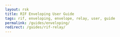 ```yaml
---
layout: rsk
title: RIF Enveloping User Guide
tags: rif, enveloping, envelope, relay, user, guide
permalink: /guides/enveloping/
redirect: /guides/rif-relay/
---
```

